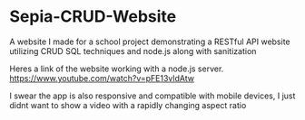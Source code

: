 # Sepia-CRUD-Website
A website I made for a school project demonstrating a RESTful API website utilizing CRUD SQL techniques and node.js along with sanitization 

Heres a link of the website working with a node.js server. https://www.youtube.com/watch?v=pFE13vldAtw

I swear the app is also responsive and compatible with mobile devices, I just didnt want to show a video with a rapidly changing aspect ratio
